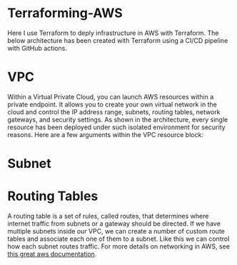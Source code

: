 # Terraforming-AWS
Here I use Terraform to deply infrastructure in AWS with Terraform. The below architecture has been created with Terraform using a CI/CD pipeline with GitHub actions. 

# VPC
Within a Virtual Private Cloud, you can launch AWS resources within a private endpoint. It allows you to create your own virtual network in the cloud and control the IP address range, subnets, routing tables, network gateways, and security settings. As shown in the architecture, every single resource has been deployed under such isolated environment for security reasons. Here are a few arguments within the VPC resource block:

# Subnet

# Routing Tables 
A routing table is a set of rules, called routes, that determines where internet traffic from subnets or a gateway should be directed. If we have multiple subnets inside our VPC, we can create a number of custom route tables and associate each one of them to a subnet. Like this we can control how each subnet routes traffic. For more details on networking in AWS, see [this great aws documentation](https://docs.aws.amazon.com/vpc/latest/userguide/VPC_Route_Tables.html).